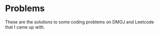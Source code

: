# Problems

These are the solutions to some coding problems on DMOJ and Leetcode that I came up with.
